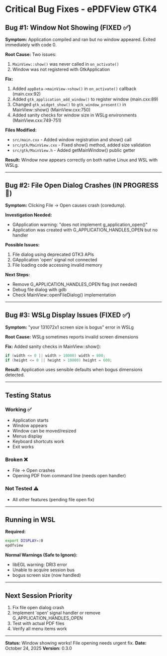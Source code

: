 # Critical Bug Fixes - ePDFView GTK4

## Bug #1: Window Not Showing (FIXED ✅)

**Symptom:** Application compiled and ran but no window appeared. Exited immediately with code 0.

**Root Cause:** Two issues:
1. `MainView::show()` was never called in `on_activate()`
2. Window was not registered with GtkApplication

**Fix:**
1. Added `appData->mainView->show()` in `on_activate()` callback (main.cxx:92)
2. Added `gtk_application_add_window()` to register window (main.cxx:89)
3. Changed `gtk_widget_show()` to `gtk_window_present()` in MainView::show() (MainView.cxx:750)
4. Added sanity checks for window size in WSLg environments (MainView.cxx:749-751)

**Files Modified:**
- `src/main.cxx` - Added window registration and show() call
- `src/gtk/MainView.cxx` - Fixed show() method, added size validation
- `src/gtk/MainView.h` - Added getMainWindow() public getter

**Result:** Window now appears correctly on both native Linux and WSL with WSLg.

---

## Bug #2: File Open Dialog Crashes (IN PROGRESS 🔧)

**Symptom:** Clicking File → Open causes crash (coredump).

**Investigation Needed:**
- GApplication warning: "does not implement g_application_open()"
- Application was created with G_APPLICATION_HANDLES_OPEN but no handler

**Possible Issues:**
1. File dialog using deprecated GTK3 APIs
2. GApplication 'open' signal not connected
3. File loading code accessing invalid memory

**Next Steps:**
- Remove G_APPLICATION_HANDLES_OPEN flag (not needed)
- Debug file dialog with gdb
- Check MainView::openFileDialog() implementation

---

## Bug #3: WSLg Display Issues (FIXED ✅)

**Symptom:** "your 131072x1 screen size is bogus" error in WSLg

**Root Cause:** WSLg sometimes reports invalid screen dimensions

**Fix:** Added sanity checks in MainView::show():
```cpp
if (width <= 0 || width > 10000) width = 800;
if (height <= 0 || height > 10000) height = 600;
```

**Result:** Application uses sensible defaults when bogus dimensions detected.

---

## Testing Status

### Working ✅
- Application starts
- Window appears
- Window can be moved/resized
- Menus display
- Keyboard shortcuts work
- Exit works

### Broken ❌
- File → Open crashes
- Opening PDF from command line (needs open handler)

### Not Tested ⚠️
- All other features (pending file open fix)

---

## Running in WSL

**Required:**
```bash
export DISPLAY=:0
epdfview
```

**Normal Warnings (Safe to Ignore):**
- libEGL warning: DRI3 error
- Unable to acquire session bus
- bogus screen size (now handled)

---

## Next Session Priority

1. Fix file open dialog crash
2. Implement 'open' signal handler or remove G_APPLICATION_HANDLES_OPEN
3. Test with actual PDF files
4. Verify all menu items work

---

**Status:** Window showing works! File opening needs urgent fix.
**Date:** October 24, 2025
**Version:** 0.3.0
